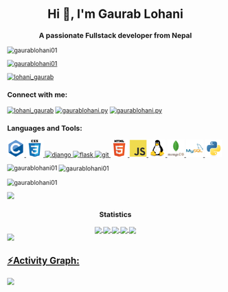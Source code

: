 <h1 align="center">Hi 👋, I'm Gaurab Lohani</h1>
<h3 align="center">A passionate Fullstack developer from Nepal</h3>

<p align="left"> <img src="https://komarev.com/ghpvc/?username=gaurablohani01&label=Profile%20views&color=0e75b6&style=flat" alt="gaurablohani01" /> </p>

<p align="left"> <a href="https://github.com/ryo-ma/github-profile-trophy"><img src="https://github-profile-trophy.vercel.app/?username=gaurablohani01" alt="gaurablohani01" /></a> </p>

<p align="left"> <a href="https://twitter.com/lohani_gaurab" target="blank"><img src="https://img.shields.io/twitter/follow/lohani_gaurab?logo=twitter&style=for-the-badge" alt="lohani_gaurab" /></a> </p>

<h3 align="left">Connect with me:</h3>
<p align="left">
<a href="https://twitter.com/lohani_gaurab" target="blank"><img align="center" src="https://raw.githubusercontent.com/rahuldkjain/github-profile-readme-generator/master/src/images/icons/Social/twitter.svg" alt="lohani_gaurab" height="30" width="40" /></a>
<a href="https://fb.com/gaurablohani.py" target="blank"><img align="center" src="https://raw.githubusercontent.com/rahuldkjain/github-profile-readme-generator/master/src/images/icons/Social/facebook.svg" alt="gaurablohani.py" height="30" width="40" /></a>
<a href="https://instagram.com/gaurablohani.py" target="blank"><img align="center" src="https://raw.githubusercontent.com/rahuldkjain/github-profile-readme-generator/master/src/images/icons/Social/instagram.svg" alt="gaurablohani.py" height="30" width="40" /></a>
</p>

<h3 align="left">Languages and Tools:</h3>
<p align="left"> <a href="https://www.cprogramming.com/" target="_blank" rel="noreferrer"> <img src="https://raw.githubusercontent.com/devicons/devicon/master/icons/c/c-original.svg" alt="c" width="40" height="40"/> </a> <a href="https://www.w3schools.com/css/" target="_blank" rel="noreferrer"> <img src="https://raw.githubusercontent.com/devicons/devicon/master/icons/css3/css3-original-wordmark.svg" alt="css3" width="40" height="40"/> </a> <a href="https://www.djangoproject.com/" target="_blank" rel="noreferrer"> <img src="https://cdn.worldvectorlogo.com/logos/django.svg" alt="django" width="40" height="40"/> </a> <a href="https://flask.palletsprojects.com/" target="_blank" rel="noreferrer"> <img src="https://www.vectorlogo.zone/logos/pocoo_flask/pocoo_flask-icon.svg" alt="flask" width="40" height="40"/> </a> <a href="https://git-scm.com/" target="_blank" rel="noreferrer"> <img src="https://www.vectorlogo.zone/logos/git-scm/git-scm-icon.svg" alt="git" width="40" height="40"/> </a> <a href="https://www.w3.org/html/" target="_blank" rel="noreferrer"> <img src="https://raw.githubusercontent.com/devicons/devicon/master/icons/html5/html5-original-wordmark.svg" alt="html5" width="40" height="40"/> </a> <a href="https://developer.mozilla.org/en-US/docs/Web/JavaScript" target="_blank" rel="noreferrer"> <img src="https://raw.githubusercontent.com/devicons/devicon/master/icons/javascript/javascript-original.svg" alt="javascript" width="40" height="40"/> </a> <a href="https://www.linux.org/" target="_blank" rel="noreferrer"> <img src="https://raw.githubusercontent.com/devicons/devicon/master/icons/linux/linux-original.svg" alt="linux" width="40" height="40"/> </a> <a href="https://www.mongodb.com/" target="_blank" rel="noreferrer"> <img src="https://raw.githubusercontent.com/devicons/devicon/master/icons/mongodb/mongodb-original-wordmark.svg" alt="mongodb" width="40" height="40"/> </a> <a href="https://www.mysql.com/" target="_blank" rel="noreferrer"> <img src="https://raw.githubusercontent.com/devicons/devicon/master/icons/mysql/mysql-original-wordmark.svg" alt="mysql" width="40" height="40"/> </a> <a href="https://www.python.org" target="_blank" rel="noreferrer"> <img src="https://raw.githubusercontent.com/devicons/devicon/master/icons/python/python-original.svg" alt="python" width="40" height="40"/> </a> </p>

<p><img align="left" src="https://github-readme-stats.vercel.app/api/top-langs?username=gaurablohani01&show_icons=true&locale=en&layout=compact" alt="gaurablohani01" /></p>

<p>&nbsp;<img align="center" src="https://github-readme-stats.vercel.app/api?username=gaurablohani01&show_icons=true&locale=en" alt="gaurablohani01" /></p>

<p><img align="center" src="https://github-readme-streak-stats.herokuapp.com/?user=gaurablohani01&" alt="gaurablohani01" /></p>





<img src="https://user-images.githubusercontent.com/73097560/115834477-dbab4500-a447-11eb-908a-139a6edaec5c.gif"><h3 align="center">Statistics</h3>
<div align="center">
<a href="https://github.com/gaurablohani01">
<img align="center" src="http://github-profile-summary-cards.vercel.app/api/cards/stats?username=gaurablohani01&theme=2077" height="180em" />
<img align="center" src="http://github-profile-summary-cards.vercel.app/api/cards/most-commit-language?username=gaurablohani01&theme=2077" height="180em" />
<img align="center" src="http://github-profile-summary-cards.vercel.app/api/cards/repos-per-language?username=gaurablohani01&theme=2077" height="180em" />
<img align="center" src="http://github-profile-summary-cards.vercel.app/api/cards/productive-time?username=gaurablohani01&theme=2077" height="180em" />
<img align="center" src="http://github-profile-summary-cards.vercel.app/api/cards/profile-details?username=gaurablohani01&theme=2077" height="180em" />
</div>
<img src="https://user-images.githubusercontent.com/73097560/115834477-dbab4500-a447-11eb-908a-139a6edaec5c.gif"><h2 align="left">⚡Activity Graph:</h2>
<img align="center" src="https://github-readme-activity-graph.vercel.app/graph?username=gaurablohani01&theme=default"/>
